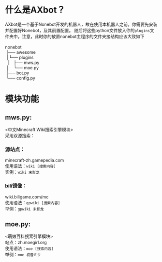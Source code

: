 # 什么是AXbot？
AXbot是一个基于Nonebot开发的机器人，故在使用本机器人之前，你需要先安装并配置好Nonebot，及其前置配置。
随后将这些python文件放入你的``plugins``文件夹中，注意，此时你的放置nonebot主程序的文件夹接结构应该大致如下<br>
<br>
nonebot<br>
&#160;├── awesome<br>
&#160;│└── plugins<br>
&#160;&#160;|&#160;&#160;&#160;&#160;├── mws.py<br>
&#160;│&#160;&#160;&#160;&#160;└── moe.py<br>
&#160;├── bot.py<br>
&#160;└── config.py<br>
# 模块功能
## mws.py:
  <中文Minecraft Wiki搜索引擎模块><br>
 	采用双源搜索：<br>
### 源站点：
minecraft-zh.gamepedia.com<br>
      使用语法：``wiki [搜索内容]``<br>
      实例：``wiki 末影龙``<br>
### bili镜像：
wiki.biligame.com/mc<br>
使用语法：``gpwiki [搜索内容]``<br>
      举例：``gpwiki 末影龙``<br>

## moe.py:
  <萌娘百科搜索引擎模块><br>
  站点：zh.moegirl.org<br>
    使用语法：``moe [搜索内容]``<br>
    举例：``moe 初音ミク``<br>

